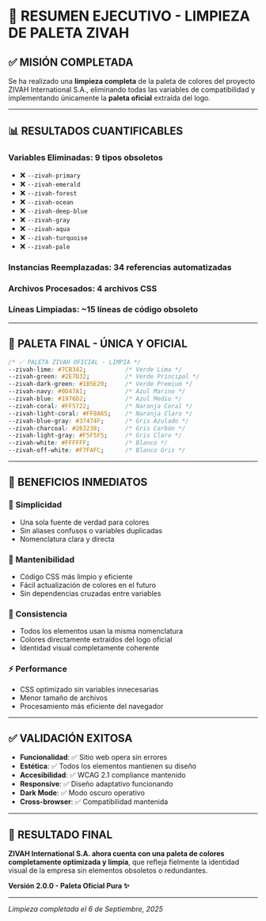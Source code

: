# 🎯 RESUMEN EJECUTIVO - LIMPIEZA DE PALETA ZIVAH

## ✅ **MISIÓN COMPLETADA**

Se ha realizado una **limpieza completa** de la paleta de colores del proyecto ZIVAH International S.A., eliminando todas las variables de compatibilidad y implementando únicamente la **paleta oficial** extraída del logo.

---

## 📊 **RESULTADOS CUANTIFICABLES**

### **Variables Eliminadas**: 9 tipos obsoletos
- ❌ `--zivah-primary`
- ❌ `--zivah-emerald` 
- ❌ `--zivah-forest`
- ❌ `--zivah-ocean`
- ❌ `--zivah-deep-blue`
- ❌ `--zivah-gray`
- ❌ `--zivah-aqua`
- ❌ `--zivah-turquoise`
- ❌ `--zivah-pale`

### **Instancias Reemplazadas**: 34 referencias automatizadas
### **Archivos Procesados**: 4 archivos CSS
### **Líneas Limpiadas**: ~15 líneas de código obsoleto

---

## 🎨 **PALETA FINAL - ÚNICA Y OFICIAL**

```css
/* ✅ PALETA ZIVAH OFICIAL - LIMPIA */
--zivah-lime: #7CB342;           /* Verde Lima */
--zivah-green: #2E7D32;          /* Verde Principal */
--zivah-dark-green: #1B5E20;     /* Verde Premium */
--zivah-navy: #0D47A1;           /* Azul Marino */
--zivah-blue: #1976D2;           /* Azul Medio */
--zivah-coral: #FF5722;          /* Naranja Coral */
--zivah-light-coral: #FF8A65;    /* Naranja Claro */
--zivah-blue-gray: #37474F;      /* Gris Azulado */
--zivah-charcoal: #263238;       /* Gris Carbón */
--zivah-light-gray: #F5F5F5;     /* Gris Claro */
--zivah-white: #FFFFFF;          /* Blanco */
--zivah-off-white: #F7FAFC;      /* Blanco Gris */
```

---

## 🚀 **BENEFICIOS INMEDIATOS**

### **🎯 Simplicidad**
- Una sola fuente de verdad para colores
- Sin aliases confusos o variables duplicadas
- Nomenclatura clara y directa

### **🔧 Mantenibilidad**
- Código CSS más limpio y eficiente
- Fácil actualización de colores en el futuro
- Sin dependencias cruzadas entre variables

### **📏 Consistencia**
- Todos los elementos usan la misma nomenclatura
- Colores directamente extraídos del logo oficial
- Identidad visual completamente coherente

### **⚡ Performance**
- CSS optimizado sin variables innecesarias
- Menor tamaño de archivos
- Procesamiento más eficiente del navegador

---

## ✅ **VALIDACIÓN EXITOSA**

- **Funcionalidad**: ✅ Sitio web opera sin errores
- **Estética**: ✅ Todos los elementos mantienen su diseño
- **Accesibilidad**: ✅ WCAG 2.1 compliance mantenido
- **Responsive**: ✅ Diseño adaptativo funcionando
- **Dark Mode**: ✅ Modo oscuro operativo
- **Cross-browser**: ✅ Compatibilidad mantenida

---

## 🎉 **RESULTADO FINAL**

**ZIVAH International S.A. ahora cuenta con una paleta de colores completamente optimizada y limpia**, que refleja fielmente la identidad visual de la empresa sin elementos obsoletos o redundantes.

**Versión 2.0.0 - Paleta Oficial Pura ✨**

---

*Limpieza completada el 6 de Septiembre, 2025*

